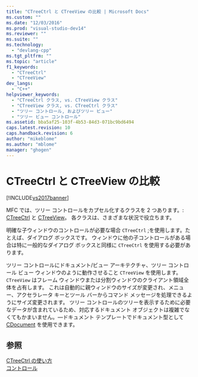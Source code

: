 ```yaml
---
title: "CTreeCtrl と CTreeView の比較 | Microsoft Docs"
ms.custom: ""
ms.date: "12/03/2016"
ms.prod: "visual-studio-dev14"
ms.reviewer: ""
ms.suite: ""
ms.technology: 
  - "devlang-cpp"
ms.tgt_pltfrm: ""
ms.topic: "article"
f1_keywords: 
  - "CTreeCtrl"
  - "CTreeView"
dev_langs: 
  - "C++"
helpviewer_keywords: 
  - "CTreeCtrl クラス, vs. CTreeView クラス"
  - "CTreeView クラス, vs. CTreeCtrl クラス"
  - "ツリー コントロール, およびツリー ビュー"
  - "ツリー ビュー コントロール"
ms.assetid: bba5af25-103f-4b53-84d3-071bc9bd6494
caps.latest.revision: 10
caps.handback.revision: 6
author: "mikeblome"
ms.author: "mblome"
manager: "ghogen"
---
```

# CTreeCtrl と CTreeView の比較
[!INCLUDE[vs2017banner](../assembler/inline/includes/vs2017banner.md)]

MFC では、ツリー コントロールをカプセル化するクラスを 2 つあります。: [CTreeCtrl](../mfc/reference/ctreectrl-class.md) と [CTreeView](../mfc/reference/ctreeview-class.md)。  各クラスは、さまざまな状況で役立ちます。  
  
 明確な子ウィンドウのコントロールが必要な場合 `CTreeCtrl` ;を使用します。たとえば、ダイアログ ボックスです。  ウィンドウに他の子コントロールがある場合は特に一般的なダイアログ ボックスと同様に `CTreeCtrl` を使用する必要があります。  
  
 ツリー コントロールにドキュメント\/ビュー アーキテクチャ、ツリー コントロール ビュー ウィンドウのように動作させること `CTreeView` を使用します。  `CTreeView` はフレーム ウィンドウまたは分割ウィンドウのクライアント領域全体を占有します。  これは自動的に親ウィンドウのサイズが変更され、メニュー、アクセラレータ キーとツール バーからコマンド メッセージを処理できるようにサイズ変更されます。  ツリー コントロールのツリーを表示するために必要なデータが含まれているため、対応するドキュメント オブジェクトは複雑でなくてもかまいません。—ドキュメント テンプレートでドキュメント型として [CDocument](../Topic/CDocument%20Class.md) を使用できます。  
  
## 参照  
 [CTreeCtrl の使い方](../Topic/Using%20CTreeCtrl.md)   
 [コントロール](../mfc/controls-mfc.md)